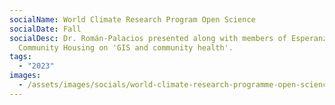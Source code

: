 ```yaml
---
socialName: World Climate Research Program Open Science
socialDate: Fall
socialDesc: Dr. Román-Palacios presented along with members of Esperanza
  Community Housing on 'GIS and community health'.
tags:
  - "2023"
images:
  - /assets/images/socials/world-climate-research-programme-open-science.png
---
```

